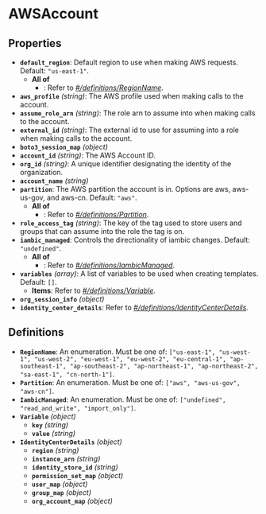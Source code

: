 # AWSAccount

## Properties

- **`default_region`**: Default region to use when making AWS requests. Default: `"us-east-1"`.
  - **All of**
    - : Refer to *[#/definitions/RegionName](#definitions/RegionName)*.
- **`aws_profile`** *(string)*: The AWS profile used when making calls to the account.
- **`assume_role_arn`** *(string)*: The role arn to assume into when making calls to the account.
- **`external_id`** *(string)*: The external id to use for assuming into a role when making calls to the account.
- **`boto3_session_map`** *(object)*
- **`account_id`** *(string)*: The AWS Account ID.
- **`org_id`** *(string)*: A unique identifier designating the identity of the organization.
- **`account_name`** *(string)*
- **`partition`**: The AWS partition the account is in. Options are aws, aws-us-gov, and aws-cn. Default: `"aws"`.
  - **All of**
    - : Refer to *[#/definitions/Partition](#definitions/Partition)*.
- **`role_access_tag`** *(string)*: The key of the tag used to store users and groups that can assume into the role the tag is on.
- **`iambic_managed`**: Controls the directionality of iambic changes. Default: `"undefined"`.
  - **All of**
    - : Refer to *[#/definitions/IambicManaged](#definitions/IambicManaged)*.
- **`variables`** *(array)*: A list of variables to be used when creating templates. Default: `[]`.
  - **Items**: Refer to *[#/definitions/Variable](#definitions/Variable)*.
- **`org_session_info`** *(object)*
- **`identity_center_details`**: Refer to *[#/definitions/IdentityCenterDetails](#definitions/IdentityCenterDetails)*.
## Definitions

- <a id="definitions/RegionName"></a>**`RegionName`**: An enumeration. Must be one of: `["us-east-1", "us-west-1", "us-west-2", "eu-west-1", "eu-west-2", "eu-central-1", "ap-southeast-1", "ap-southeast-2", "ap-northeast-1", "ap-northeast-2", "sa-east-1", "cn-north-1"]`.
- <a id="definitions/Partition"></a>**`Partition`**: An enumeration. Must be one of: `["aws", "aws-us-gov", "aws-cn"]`.
- <a id="definitions/IambicManaged"></a>**`IambicManaged`**: An enumeration. Must be one of: `["undefined", "read_and_write", "import_only"]`.
- <a id="definitions/Variable"></a>**`Variable`** *(object)*
  - **`key`** *(string)*
  - **`value`** *(string)*
- <a id="definitions/IdentityCenterDetails"></a>**`IdentityCenterDetails`** *(object)*
  - **`region`** *(string)*
  - **`instance_arn`** *(string)*
  - **`identity_store_id`** *(string)*
  - **`permission_set_map`** *(object)*
  - **`user_map`** *(object)*
  - **`group_map`** *(object)*
  - **`org_account_map`** *(object)*
